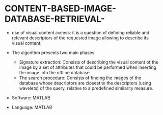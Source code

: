 # CONTENT-BASED-IMAGE-DATABASE-RETRIEVAL-
- use of visual content access: it is a question of defining reliable and relevant descriptors of the requested image allowing to describe its visual content.
- The algorithm presents two main phases 
   - Signature extraction: Consists of describing the visual content of the image by a set of attributes that could be performed when inserting the image into the offline database.
   - The search procedure: Consists of finding the images of the database whose descriptors are closest to the descriptors (using wavelets) of the query, relative to a predefined similarity measure.
   
- Software: MATLAB
- Language: MATLAB
   
